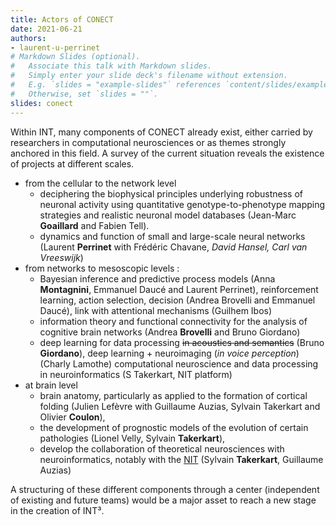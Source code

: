 ```yaml
---
title: Actors of CONECT
date: 2021-06-21
authors:
- laurent-u-perrinet
# Markdown Slides (optional).
#   Associate this talk with Markdown slides.
#   Simply enter your slide deck's filename without extension.
#   E.g. `slides = "example-slides"` references `content/slides/example-slides.md`.
#   Otherwise, set `slides = ""`.
slides: conect
---
```



Within INT, many components of CONECT already exist, either carried by researchers in computational neurosciences or as themes strongly anchored in this field. A survey of the current situation reveals the existence of projects at different scales.

<!--more-->

* from the cellular to the network level
  * deciphering the biophysical principles underlying robustness of neuronal activity using quantitative genotype-to-phenotype mapping strategies and realistic neuronal model databases (Jean-Marc **Goaillard** and Fabien Tell).
  * dynamics and function of small and large-scale neural networks (Laurent **Perrinet** with Frédéric Chavane, *David Hansel, Carl van Vreeswijk*)
* from networks to mesoscopic levels :
  * Bayesian inference and predictive process models (Anna **Montagnini**, Emmanuel Daucé and Laurent Perrinet), reinforcement learning, action selection, decision (Andrea Brovelli and Emmanuel Daucé), link with attentional mechanisms (Guilhem Ibos)
  * information theory and functional connectivity for the analysis of cognitive brain networks (Andrea **Brovelli** and Bruno Giordano)
  * deep learning for data processing ~~in acoustics and semantics~~ (Bruno **Giordano**), deep learning + neuroimaging (*in voice perception*) (Charly Lamothe) computational neuroscience and data processing in neuroinformatics (S Takerkart, NIT platform)
* at brain level
  * brain anatomy, particularly as applied to the formation of cortical folding (Julien Lefèvre with Guillaume Auzias, Sylvain Takerkart and Olivier **Coulon**),
  * the development of prognostic models of the evolution of certain pathologies (Lionel Velly, Sylvain **Takerkart**),
  * develop the collaboration of theoretical neurosciences with neuroinformatics, notably with the [NIT](http://www.int.univ-amu.fr/spip.php?page=plateform&equipe=CRISE&lang=fr) (Sylvain **Takerkart**, Guillaume Auzias)

A structuring of these different components through a center (independent of existing and future teams) would be a major asset to reach a new stage in the creation of INT³.
